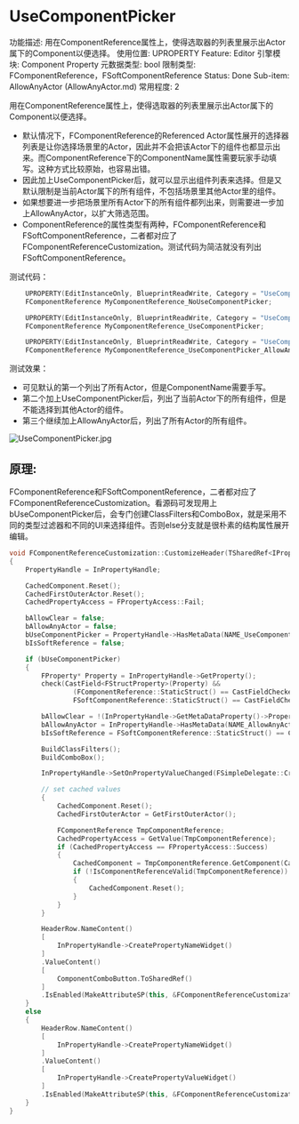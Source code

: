 # UseComponentPicker

功能描述: 用在ComponentReference属性上，使得选取器的列表里展示出Actor属下的Component以便选择。
使用位置: UPROPERTY
Feature: Editor
引擎模块: Component Property
元数据类型: bool
限制类型: FComponentReference，FSoftComponentReference
Status: Done
Sub-item: AllowAnyActor (AllowAnyActor.md)
常用程度: 2

用在ComponentReference属性上，使得选取器的列表里展示出Actor属下的Component以便选择。

- 默认情况下，FComponentReference的Referenced Actor属性展开的选择器列表是让你选择场景里的Actor，因此并不会把该Actor下的组件也都显示出来。而ComponentReference下的ComponentName属性需要玩家手动填写。这种方式比较原始，也容易出错。
- 因此加上UseComponentPicker后，就可以显示出组件列表来选择。但是又默认限制是当前Actor属下的所有组件，不包括场景里其他Actor里的组件。
- 如果想要进一步把场景里所有Actor下的所有组件都列出来，则需要进一步加上AllowAnyActor，以扩大筛选范围。
- ComponentReference的属性类型有两种，FComponentReference和FSoftComponentReference，二者都对应了FComponentReferenceCustomization。测试代码为简洁就没有列出FSoftComponentReference。

测试代码：

```cpp
	UPROPERTY(EditInstanceOnly, BlueprintReadWrite, Category = "UseComponentPickerTest")
	FComponentReference MyComponentReference_NoUseComponentPicker;

	UPROPERTY(EditInstanceOnly, BlueprintReadWrite, Category = "UseComponentPickerTest", meta = (UseComponentPicker))
	FComponentReference MyComponentReference_UseComponentPicker;

	UPROPERTY(EditInstanceOnly, BlueprintReadWrite, Category = "UseComponentPicker_AllowAnyActor_Test", meta = (UseComponentPicker,AllowAnyActor))
	FComponentReference MyComponentReference_UseComponentPicker_AllowAnyActor;
```

测试效果：

- 可见默认的第一个列出了所有Actor，但是ComponentName需要手写。
- 第二个加上UseComponentPicker后，列出了当前Actor下的所有组件，但是不能选择到其他Actor的组件。
- 第三个继续加上AllowAnyActor后，列出了所有Actor的所有组件。

![UseComponentPicker.jpg](UseComponentPicker/UseComponentPicker.jpg)

## 原理:

FComponentReference和FSoftComponentReference，二者都对应了FComponentReferenceCustomization。看源码可发现用上bUseComponentPicker后，会专门创建ClassFilters和ComboBox，就是采用不同的类型过滤器和不同的UI来选择组件。否则else分支就是很朴素的结构属性展开编辑。

```cpp
void FComponentReferenceCustomization::CustomizeHeader(TSharedRef<IPropertyHandle> InPropertyHandle, FDetailWidgetRow& HeaderRow, IPropertyTypeCustomizationUtils& CustomizationUtils)
{
	PropertyHandle = InPropertyHandle;

	CachedComponent.Reset();
	CachedFirstOuterActor.Reset();
	CachedPropertyAccess = FPropertyAccess::Fail;

	bAllowClear = false;
	bAllowAnyActor = false;
	bUseComponentPicker = PropertyHandle->HasMetaData(NAME_UseComponentPicker);
	bIsSoftReference = false;

	if (bUseComponentPicker)
	{
		FProperty* Property = InPropertyHandle->GetProperty();
		check(CastField<FStructProperty>(Property) &&
				(FComponentReference::StaticStruct() == CastFieldChecked<const FStructProperty>(Property)->Struct ||
				FSoftComponentReference::StaticStruct() == CastFieldChecked<const FStructProperty>(Property)->Struct));

		bAllowClear = !(InPropertyHandle->GetMetaDataProperty()->PropertyFlags & CPF_NoClear);
		bAllowAnyActor = InPropertyHandle->HasMetaData(NAME_AllowAnyActor);
		bIsSoftReference = FSoftComponentReference::StaticStruct() == CastFieldChecked<const FStructProperty>(Property)->Struct;

		BuildClassFilters();
		BuildComboBox();

		InPropertyHandle->SetOnPropertyValueChanged(FSimpleDelegate::CreateSP(this, &FComponentReferenceCustomization::OnPropertyValueChanged));

		// set cached values
		{
			CachedComponent.Reset();
			CachedFirstOuterActor = GetFirstOuterActor();

			FComponentReference TmpComponentReference;
			CachedPropertyAccess = GetValue(TmpComponentReference);
			if (CachedPropertyAccess == FPropertyAccess::Success)
			{
				CachedComponent = TmpComponentReference.GetComponent(CachedFirstOuterActor.Get());
				if (!IsComponentReferenceValid(TmpComponentReference))
				{
					CachedComponent.Reset();
				}
			}
		}

		HeaderRow.NameContent()
		[
			InPropertyHandle->CreatePropertyNameWidget()
		]
		.ValueContent()
		[
			ComponentComboButton.ToSharedRef()
		]
		.IsEnabled(MakeAttributeSP(this, &FComponentReferenceCustomization::CanEdit));
	}
	else
	{
		HeaderRow.NameContent()
		[
			InPropertyHandle->CreatePropertyNameWidget()
		]
		.ValueContent()
		[
			InPropertyHandle->CreatePropertyValueWidget()
		]
		.IsEnabled(MakeAttributeSP(this, &FComponentReferenceCustomization::CanEdit));
	}
}
```